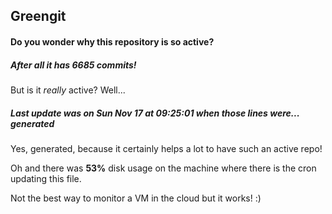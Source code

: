 ## Greengit

#### Do you wonder why this repository is so active?

##### After all it has 6685 commits!

But is it *really* active? Well...

##### Last update was on Sun Nov 17 at 09:25:01 when those lines were... generated

Yes, generated, because it certainly helps a lot to have such an active repo!

Oh and there was **53%** disk usage on the machine
where there is the cron updating this file.

Not the best way to monitor a VM in the cloud but it works! :)
